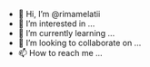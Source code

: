 - 👋 Hi, I’m @rimamelatii
- 👀 I’m interested in ...
- 🌱 I’m currently learning ...
- 💞️ I’m looking to collaborate on ...
- 📫 How to reach me ...

<!---
rimamelatii/rimamelatii is a ✨ special ✨ repository because its `README.md` (this file) appears on your GitHub profile.
You can click the Preview link to take a look at your changes.
--->
